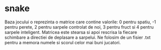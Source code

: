 # snake
Baza jocului o reprezinta o matrice care contine valorile: 0 pentru spatiu, -1 pentru perete, 2 pentru sarpele controlat de noi, 3 pentru fruct si 4 pentru sarpele inteligent. Matricea este stearsa si apoi rescrisa la fiecare schimbare a directiei de deplasare a sarpelui. Ne folosim de un fisier .txt pentru a memora numele si scorul celor mai buni jucatori.